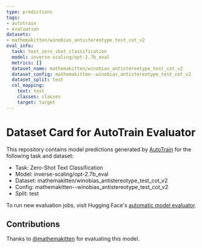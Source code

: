 ```yaml
---
type: predictions
tags:
- autotrain
- evaluation
datasets:
- mathemakitten/winobias_antistereotype_test_cot_v2
eval_info:
  task: text_zero_shot_classification
  model: inverse-scaling/opt-2.7b_eval
  metrics: []
  dataset_name: mathemakitten/winobias_antistereotype_test_cot_v2
  dataset_config: mathemakitten--winobias_antistereotype_test_cot_v2
  dataset_split: test
  col_mapping:
    text: text
    classes: classes
    target: target
---
```

# Dataset Card for AutoTrain Evaluator

This repository contains model predictions generated by [AutoTrain](https://huggingface.co/autotrain) for the following task and dataset:

* Task: Zero-Shot Text Classification
* Model: inverse-scaling/opt-2.7b_eval
* Dataset: mathemakitten/winobias_antistereotype_test_cot_v2
* Config: mathemakitten--winobias_antistereotype_test_cot_v2
* Split: test

To run new evaluation jobs, visit Hugging Face's [automatic model evaluator](https://huggingface.co/spaces/autoevaluate/model-evaluator).

## Contributions

Thanks to [@mathemakitten](https://huggingface.co/mathemakitten) for evaluating this model.
